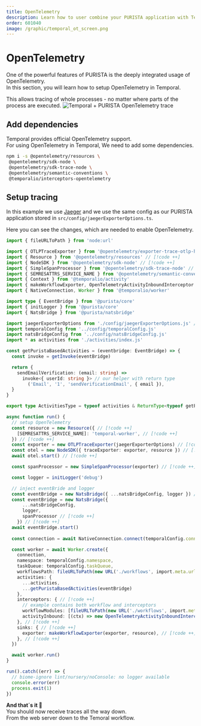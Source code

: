 ```yaml
---
title: OpenTelemetry
description: Learn how to user combine your PURISTA application with Temporal.
order: 601040
image: /graphic/temporal_ot_screen.png
---
```


# OpenTelemetry

One of the powerful features of PURISTA is the deeply integrated usage of OpenTelemetry.  
In this section, you will learn how to setup OpenTelemetry in Temporal.  

This allows tracing of whole processes - no matter where parts of the process are executed.
![Temporal + PURISTA OpenTelemetry trace](/graphic/temporal_ot_screen.png)

## Add dependencies

Temporal provides official OpenTelemetry support.  
For using OpenTelemetry in Temporal, We need to add some dependencies.

```bash
npm i -s @opentelemetry/resources \
 @opentelemetry/sdk-node \
 @opentelemetry/sdk-trace-node \
 @opentelemetry/semantic-conventions \
 @temporalio/interceptors-opentelemetry
```

## Setup tracing

In this example we use [Jaeger](https://www.jaegertracing.io/) and we use the same config as our PURISTA application stored in `src/config/jaegerExporterOptions.ts`.

Here you can see the changes, which are needed to enable OpenTelemetry.

```typescript
import { fileURLToPath } from 'node:url'

import { OTLPTraceExporter } from '@opentelemetry/exporter-trace-otlp-http' // [!code ++]
import { Resource } from '@opentelemetry/resources' // [!code ++]
import { NodeSDK } from '@opentelemetry/sdk-node' // [!code ++]
import { SimpleSpanProcessor } from '@opentelemetry/sdk-trace-node' // [!code ++]
import { SEMRESATTRS_SERVICE_NAME } from '@opentelemetry/semantic-conventions' // [!code ++]
import { Context } from '@temporalio/activity'
import { makeWorkflowExporter, OpenTelemetryActivityInboundInterceptor } from '@temporalio/interceptors-opentelemetry' // [!code ++]
import { NativeConnection, Worker } from '@temporalio/worker'

import type { EventBridge } from '@purista/core'
import { initLogger } from '@purista/core'
import { NatsBridge } from '@purista/natsbridge'

import jaegerExporterOptions from './config/jaegerExporterOptions.js' // [!code ++]
import temporalConfig from '../config/temporalConfig.js'
import natsBridgeConfig from '../config/natsBridgeConfig.js'
import * as activities from './activities/index.js'

const getPuristaBasedActivities = (eventbridge: EventBridge) => {
  const invoke = getInvoke(eventBridge)

  return {
    sendEmailVerification: (email: string) =>
      invoke<{ userId: string }> // our helper with return type
        ('Email', '1', 'sendVerificationEmail', { email }),
  }
}

export type ActivitiesType = typeof activities & ReturnType<typeof getPuristaBasedActivities>

async function run() {
  // setup OpenTelemetry
  const resource = new Resource({ // [!code ++]
    [SEMRESATTRS_SERVICE_NAME]: 'temporal-worker', // [!code ++]
  }) // [!code ++]
  const exporter = new OTLPTraceExporter(jaegerExporterOptions) // [!code ++]
  const otel = new NodeSDK({ traceExporter: exporter, resource }) // [!code ++]
  await otel.start() // [!code ++]

  const spanProcessor = new SimpleSpanProcessor(exporter) // [!code ++]

  const logger = initLogger('debug')

  // inject eventBride and logger
  const eventBridge = new NatsBridge({ ...natsBridgeConfig, logger }) // [!code --]
  const eventBridge = new NatsBridge({ 
      ...natsBridgeConfig, 
      logger,
      spanProcessor // [!code ++]
    }) // [!code ++]
  await eventBridge.start()
  
  const connection = await NativeConnection.connect(temporalConfig.connect)

  const worker = await Worker.create({
    connection,
    namespace: temporalConfig.namespace,
    taskQueue: temporalConfig.taskQueue,
    workflowsPath: fileURLToPath(new URL('./workflows', import.meta.url)),
    activities: {
      ...activities,
      ...getPuristaBasedActivities(eventBridge)
    },
    interceptors: { // [!code ++]
      // example contains both workflow and interceptors
      workflowModules: [fileURLToPath(new URL('./workflows', import.meta.url))], // [!code ++]
      activityInbound: [(ctx) => new OpenTelemetryActivityInboundInterceptor(ctx)], // [!code ++]
    }, // [!code ++]
    sinks: { // [!code ++]
      exporter: makeWorkflowExporter(exporter, resource), // [!code ++]
    }, // [!code ++]
  })

  await worker.run()
}

run().catch((err) => {
  // biome-ignore lint/nursery/noConsole: no logger available
  console.error(err)
  process.exit(1)
})

```

__And that´s it 🎉__  
You should now receive traces all the way down.  
From the web server down to the Temoral workflow.